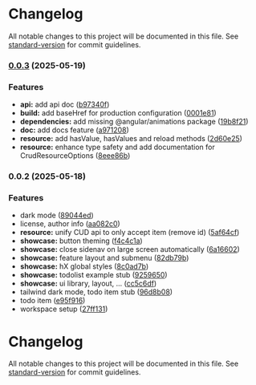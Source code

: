 # Changelog

All notable changes to this project will be documented in this file. See [standard-version](https://github.com/conventional-changelog/standard-version) for commit guidelines.

### [0.0.3](https://github.com/angular-experts-io/resource/compare/v0.0.2...v0.0.3) (2025-05-19)


### Features

* **api:** add api doc ([b97340f](https://github.com/angular-experts-io/resource/commit/b97340f0eed0c8fddf2ff4117b180ea943ccf02f))
* **build:** add baseHref for production configuration ([0001e81](https://github.com/angular-experts-io/resource/commit/0001e81be0a90047401bc8bc5f80399e8117cef9))
* **dependencies:** add missing @angular/animations package ([19b8f21](https://github.com/angular-experts-io/resource/commit/19b8f216b95894af493aa3f92d6c96f80c4e3e9b))
* **doc:** add docs feature ([a971208](https://github.com/angular-experts-io/resource/commit/a9712082269a5c7a9b95ee27fba69ae459a34298))
* **resource:** add hasValue, hasValues and reload methods ([2d60e25](https://github.com/angular-experts-io/resource/commit/2d60e259da4132df11b0bced0597fca05430c769))
* **resource:** enhance type safety and add documentation for CrudResourceOptions ([8eee86b](https://github.com/angular-experts-io/resource/commit/8eee86b3b53946cab5f76762a73ae7773c0b7947))

### 0.0.2 (2025-05-18)


### Features

* dark mode ([89044ed](https://github.com/angular-experts-io/resource/commit/89044edf6d7a1fdb3cc8ad1c2d9f567802f5f58b))
* license, author info ([aa082c0](https://github.com/angular-experts-io/resource/commit/aa082c067a3d1d5b41dda1eafc379da4f7ce4b30))
* **resource:** unify CUD api to only accept item (remove id) ([5af64cf](https://github.com/angular-experts-io/resource/commit/5af64cfd0e9c1a73728af90de97a66067f6b8e6f))
* **showcase:** button theming ([f4c4c1a](https://github.com/angular-experts-io/resource/commit/f4c4c1afbbfcf15548c562ca1a87ca96680cb8ec))
* **showcase:** close sidenav on large screen automatically ([6a16602](https://github.com/angular-experts-io/resource/commit/6a16602be7eb0aa103da5f81569f1d79cfc8e52d))
* **showcase:** feature layout and submenu ([82db79b](https://github.com/angular-experts-io/resource/commit/82db79b9136b64196928556dd68f94ee7bfce63c))
* **showcase:** hX global styles ([8c0ad7b](https://github.com/angular-experts-io/resource/commit/8c0ad7b243b55304e58c592d12d83639b3f98f13))
* **showcase:** todolist example stub ([9259650](https://github.com/angular-experts-io/resource/commit/9259650fce4bd05a050706266c76a0272426b768))
* **showcase:** ui library, layout, ... ([cc5c6df](https://github.com/angular-experts-io/resource/commit/cc5c6dfa3297ca0c2b45fdf2482c2065b0a018eb))
* tailwind dark mode, todo item stub ([96d8b08](https://github.com/angular-experts-io/resource/commit/96d8b084d0fde34a45b61868be1c967b5ba44789))
* todo item ([e95f916](https://github.com/angular-experts-io/resource/commit/e95f9168ae11dc72c8bf526ef388c5b05ebd76b3))
* workspace setup ([27ff131](https://github.com/angular-experts-io/resource/commit/27ff13121f284732e2a43a163dda546bb0c537a5))

# Changelog

All notable changes to this project will be documented in this file. See [standard-version](https://github.com/conventional-changelog/standard-version) for commit guidelines.
